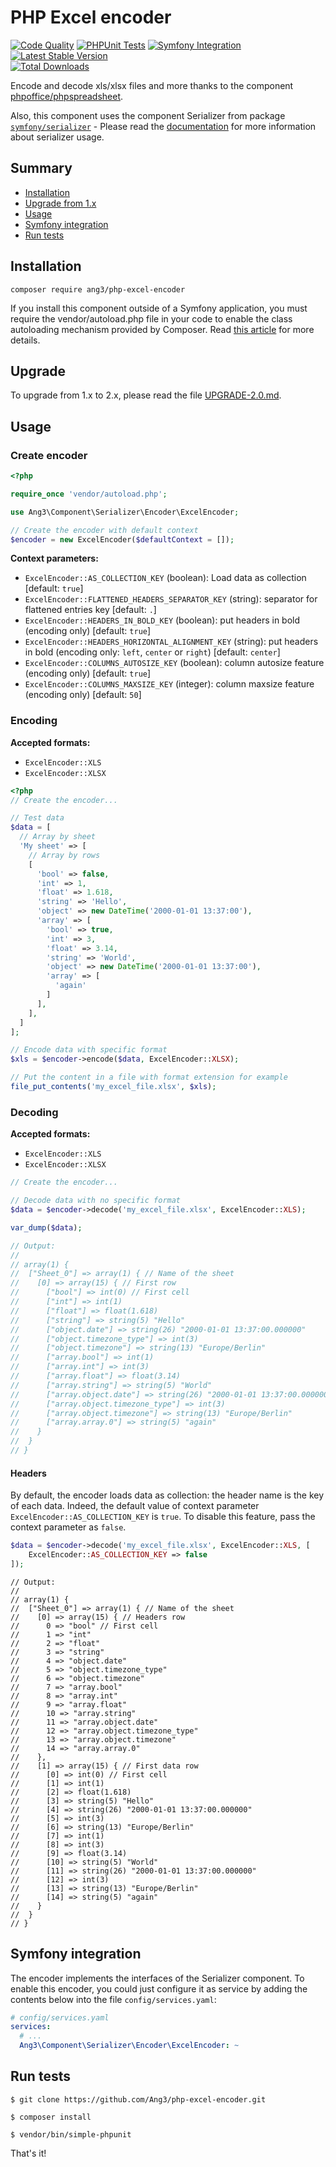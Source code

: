 PHP Excel encoder
=================

[![Code Quality](https://github.com/Ang3/php-excel-encoder/actions/workflows/php_lint.yml/badge.svg)](https://github.com/Ang3/php-excel-encoder/actions/workflows/php_lint.yml)
[![PHPUnit Tests](https://github.com/Ang3/php-excel-encoder/actions/workflows/phpunit.yml/badge.svg)](https://github.com/Ang3/php-excel-encoder/actions/workflows/phpunit.yml)
[![Symfony Integration](https://github.com/Ang3/php-excel-encoder/actions/workflows/symfony.yml/badge.svg)](https://github.com/Ang3/php-excel-encoder/actions/workflows/symfony.yml) 
[![Latest Stable Version](https://poser.pugx.org/ang3/php-excel-encoder/v/stable)](https://packagist.org/packages/ang3/php-excel-encoder)  
[![Total Downloads](https://poser.pugx.org/ang3/php-excel-encoder/downloads)](https://packagist.org/packages/ang3/php-excel-encoder)

Encode and decode xls/xlsx files and more thanks to the component 
[phpoffice/phpspreadsheet](https://phpspreadsheet.readthedocs.io/en/latest/).

Also, this component uses the component Serializer from package 
[```symfony/serializer```](https://packagist.org/packages/symfony/serializer) - Please read the 
[documentation](https://symfony.com/doc/current/components/serializer.html) for more information about serializer usage.

Summary
-------

- [Installation](#installation)
- [Upgrade from 1.x](#upgrade)
- [Usage](#usage)
- [Symfony integration](#symfony-integration)
- [Run tests](#run-tests)


Installation
------------

```shell
composer require ang3/php-excel-encoder
```

If you install this component outside of a Symfony application, you must require the vendor/autoload.php 
file in your code to enable the class autoloading mechanism provided by Composer. 
Read [this article](https://symfony.com/doc/current/components/using_components.html) for more details.

Upgrade
-------

To upgrade from 1.x to 2.x, please read the file [UPGRADE-2.0.md](/UPGRADE-2.0.md).

Usage
-----

### Create encoder

```php
<?php

require_once 'vendor/autoload.php';

use Ang3\Component\Serializer\Encoder\ExcelEncoder;

// Create the encoder with default context
$encoder = new ExcelEncoder($defaultContext = []);
```

**Context parameters:**
- ```ExcelEncoder::AS_COLLECTION_KEY``` (boolean): Load data as collection [default: ```true```]
- ```ExcelEncoder::FLATTENED_HEADERS_SEPARATOR_KEY``` (string): separator for flattened entries key [default: ```.```]
- ```ExcelEncoder::HEADERS_IN_BOLD_KEY``` (boolean): put headers in bold (encoding only) [default: ```true```]
- ```ExcelEncoder::HEADERS_HORIZONTAL_ALIGNMENT_KEY``` (string): put headers in bold (encoding only: ```left```, ```center``` or ```right```) [default: ```center```]
- ```ExcelEncoder::COLUMNS_AUTOSIZE_KEY``` (boolean): column autosize feature (encoding only) [default: ```true```]
- ```ExcelEncoder::COLUMNS_MAXSIZE_KEY``` (integer): column maxsize feature (encoding only) [default: ```50```]

### Encoding

**Accepted formats:**
- ```ExcelEncoder::XLS```
- ```ExcelEncoder::XLSX```

```php
<?php
// Create the encoder...

// Test data
$data = [
  // Array by sheet
  'My sheet' => [
    // Array by rows
    [
      'bool' => false,
      'int' => 1,
      'float' => 1.618,
      'string' => 'Hello',
      'object' => new DateTime('2000-01-01 13:37:00'),
      'array' => [
        'bool' => true,
        'int' => 3,
        'float' => 3.14,
        'string' => 'World',
        'object' => new DateTime('2000-01-01 13:37:00'),
        'array' => [
          'again'
        ]
      ],
    ],
  ]
];

// Encode data with specific format
$xls = $encoder->encode($data, ExcelEncoder::XLSX);

// Put the content in a file with format extension for example
file_put_contents('my_excel_file.xlsx', $xls);
```

### Decoding

**Accepted formats:**
- ```ExcelEncoder::XLS```
- ```ExcelEncoder::XLSX```

```php
// Create the encoder...

// Decode data with no specific format
$data = $encoder->decode('my_excel_file.xlsx', ExcelEncoder::XLS);

var_dump($data);

// Output:
// 
// array(1) {
//  ["Sheet_0"] => array(1) { // Name of the sheet
//    [0] => array(15) { // First row
//      ["bool"] => int(0) // First cell
//      ["int"] => int(1)
//      ["float"] => float(1.618)
//      ["string"] => string(5) "Hello"
//      ["object.date"] => string(26) "2000-01-01 13:37:00.000000"
//      ["object.timezone_type"] => int(3)
//      ["object.timezone"] => string(13) "Europe/Berlin"
//      ["array.bool"] => int(1)
//      ["array.int"] => int(3)
//      ["array.float"] => float(3.14)
//      ["array.string"] => string(5) "World"
//      ["array.object.date"] => string(26) "2000-01-01 13:37:00.000000"
//      ["array.object.timezone_type"] => int(3)
//      ["array.object.timezone"] => string(13) "Europe/Berlin"
//      ["array.array.0"] => string(5) "again"
//    }
//  }
// }
```

#### Headers

By default, the encoder loads data as collection: the header name is the key of each data. 
Indeed, the default value of context parameter ```ExcelEncoder::AS_COLLECTION_KEY``` is ```true```. 
To disable this feature, pass the context parameter as ```false```.

```php
$data = $encoder->decode('my_excel_file.xlsx', ExcelEncoder::XLS, [
    ExcelEncoder::AS_COLLECTION_KEY => false
]);
```

```
// Output:
// 
// array(1) {
//  ["Sheet_0"] => array(1) { // Name of the sheet
//    [0] => array(15) { // Headers row
//      0 => "bool" // First cell
//      1 => "int"
//      2 => "float"
//      3 => "string"
//      4 => "object.date"
//      5 => "object.timezone_type"
//      6 => "object.timezone"
//      7 => "array.bool"
//      8 => "array.int"
//      9 => "array.float"
//      10 => "array.string"
//      11 => "array.object.date"
//      12 => "array.object.timezone_type"
//      13 => "array.object.timezone"
//      14 => "array.array.0"
//    },
//    [1] => array(15) { // First data row
//      [0] => int(0) // First cell
//      [1] => int(1)
//      [2] => float(1.618)
//      [3] => string(5) "Hello"
//      [4] => string(26) "2000-01-01 13:37:00.000000"
//      [5] => int(3)
//      [6] => string(13) "Europe/Berlin"
//      [7] => int(1)
//      [8] => int(3)
//      [9] => float(3.14)
//      [10] => string(5) "World"
//      [11] => string(26) "2000-01-01 13:37:00.000000"
//      [12] => int(3)
//      [13] => string(13) "Europe/Berlin"
//      [14] => string(5) "again"
//    }
//  }
// }
```

Symfony integration
-------------------

The encoder implements the interfaces of the Serializer component. To enable this encoder, you could just 
configure it as service by adding the contents below into the file `config/services.yaml`:

```yaml
# config/services.yaml
services:
  # ...
  Ang3\Component\Serializer\Encoder\ExcelEncoder: ~
```

Run tests
---------

```$ git clone https://github.com/Ang3/php-excel-encoder.git```

```$ composer install```

```$ vendor/bin/simple-phpunit```

That's it!